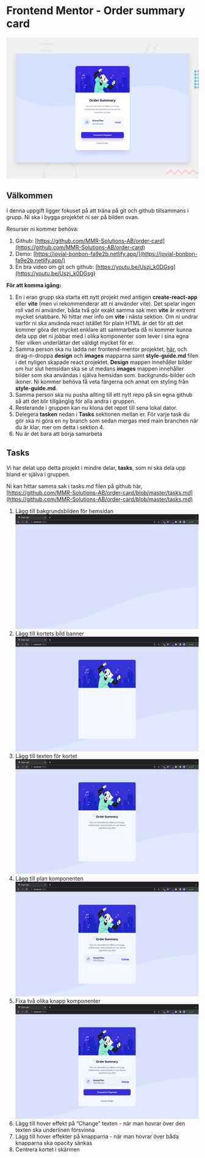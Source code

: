 # Frontend Mentor - Order summary card

![Design preview for the Order summary card coding challenge](./design/desktop-preview.jpg)

## Välkommen

I denna uppgift ligger fokuset på att träna på git och github tillsammans i grupp. Ni ska i bygga projektet ni ser på bilden ovan.

Resurser ni kommer behöva:

1. Github: [https://github.com/MMR-Solutions-AB/order-card](https://github.com/MMR-Solutions-AB/order-card)
2. Demo: [https://jovial-bonbon-fa9e2b.netlify.app/](https://jovial-bonbon-fa9e2b.netlify.app/)
3. En bra video om git och github: [https://youtu.be/Uszj_k0DGsg](https://youtu.be/Uszj_k0DGsg)

**För att komma igång:**

1. En i eran grupp ska starta ett nytt projekt med antigen **create-react-app** eller **vite** (men vi rekommenderar att ni använder vite). Det spelar ingen roll vad ni använder, båda två gör exakt samma sak men **vite** är extremt mycket snabbare. Ni hittar mer info om **vite** i nästa sektion. Om ni undrar varför ni ska använda react istället för plain HTML är det för att det kommer göra det mycket enklare att sammarbeta då ni kommer kunna dela upp det ni jobbar med i olika komponenter som lever i sina egna filer vilken underlättar det väldigt mycket för er.  
2. Samma person ska nu ladda ner frontend-mentor projektet, [här](https://www.frontendmentor.io/challenges/order-summary-component-QlPmajDUj), och drag-n-droppa **design** och **images** mapparna samt **style-guide.md** filen i det nyligen skapade react projektet. **Design** mappen innehåller bilder om hur slut hemsidan ska se ut medans **images** mappen innehåller bilder som ska användas i själva hemsidan som. backgrunds-bilder och ikoner. Ni kommer behöva få veta färgerna och annat om styling från **style-guide.md**.
3. Samma person ska nu pusha allting till ett nytt repo på sin egna github så att det blir tillgänglig för alla andra i gruppen.
4. Resterande i gruppen kan nu klona det repot till sena lokal dator.
5. Delegera **tasken** nedan i **Tasks** sektionen mellan er. För varje task du gör ska ni göra en ny branch som sedan mergas med main branchen när du är klar, mer om detta i sektion 4. 
6. Nu är det bara att börja samarbeta

## Tasks

Vi har delat upp detta projekt i mindre delar, **tasks**, som ni ska dela upp bland er själva i gruppen.

Ni kan hittar samma sak i tasks.md filen på github här, [https://github.com/MMR-Solutions-AB/order-card/blob/master/tasks.md](https://github.com/MMR-Solutions-AB/order-card/blob/master/tasks.md)

1. Lägg till bakgrundsbilden för hemsidan
   ![Lägg till bakgrundsbilden för hemsidan](./tasks/Screenshot%202022-05-10%20at%2018.47.51.png)
2. Lägg till kortets bild banner
   ![Lägg till bakgrundsbilden för hemsidan](./tasks/Screenshot%202022-05-10%20at%2018.49.19.png)
3. Lägg till texten för kortet
   ![Lägg till bakgrundsbilden för hemsidan](./tasks/Screenshot%202022-05-10%20at%2018.49.59.png)
4. Lägg till plan komponenten
   ![Lägg till bakgrundsbilden för hemsidan](./tasks/Screenshot%202022-05-10%20at%2018.50.29.png)
5. Fixa två olika knapp komponenter
   ![Lägg till bakgrundsbilden för hemsidan](./tasks/Screenshot%202022-05-10%20at%2018.50.44.png)
6. Lägg till hover effekt på “Change” texten - när man hovrar över den texten ska underlinen försvinna
7. Lägg till hover effekter på knapparna - när man hovrar över båda knapparna ska opacity sänkas
8. Centrera kortet i skärmen
